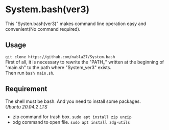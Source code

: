 # System.bash(ver3)

This "Systen.bash(ver3)" makes command line operation easy and convenient(No command required). <br>

## Usage

```git clone https://github.com/nabla27/System.bash``` <br>
First of all, it is necessary to rewrite the "PATH_" written at the beginning of "main.sh" to the path where "System_ver3" exists. <br>
Then run `bash main.sh`. <br>

## Requirement

The shell must be bash. And you need to install some packages. <br>
*Ubuntu 20.04.2 LTS* <br>
- zip command for trash box. `sudo apt install zip unzip` <br>
- xdg command to open file. `sudo apt install zdg-utils` <br>
